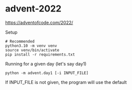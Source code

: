 # advent-2022

https://adventofcode.com/2022/

Setup

```
# Recommended
python3.10 -m venv venv
source venv/bin/activate
pip install -r requirements.txt
```

Running for a given day (let's say day1)

```
python -m advent.day1 [-i INPUT_FILE]
```

If INPUT_FILE is not given, the program will use the default
